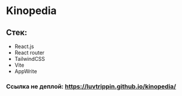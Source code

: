 # Kinopedia

## Стек:

- React.js
- React router
- TailwindCSS
- Vite
- AppWrite

### Ссылка не деплой: https://luvtrippin.github.io/kinopedia/

